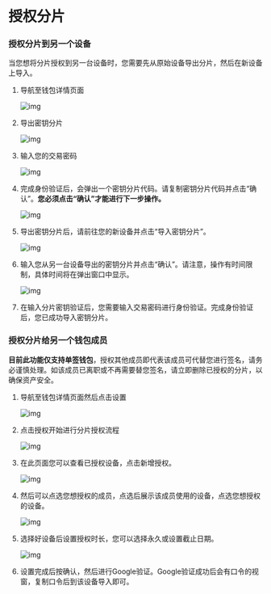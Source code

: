 # 授权分片

### **授权分片到另一个设备**

当您想将分片授权到另一台设备时，您需要先从原始设备导出分片，然后在新设备上导入。

1. 导航至钱包详情页面

   ![img](https://support.Nexa.com/~gitbook/image?url=https%3A%2F%2F2287475285-files.gitbook.io%2F%7E%2Ffiles%2Fv0%2Fb%2Fgitbook-x-prod.appspot.com%2Fo%2Fspaces%252FSdMhazXkh30OBfLly0nW%252Fuploads%252Flj3tTeDSluTdG3qnE7J2%252Fimage.png%3Falt%3Dmedia%26token%3D13cd5743-2de9-453c-b4a6-b74a6266f857&width=768&dpr=4&quality=100&sign=1ab210a&sv=2)

2. 导出密钥分片

   ![img](https://support.Nexa.com/~gitbook/image?url=https%3A%2F%2F2287475285-files.gitbook.io%2F%7E%2Ffiles%2Fv0%2Fb%2Fgitbook-x-prod.appspot.com%2Fo%2Fspaces%252FSdMhazXkh30OBfLly0nW%252Fuploads%252F82nAgXtLWM6r9xyDyjJv%252Fimage.png%3Falt%3Dmedia%26token%3D9b7f989a-1368-4498-8e0e-262d63be1035&width=768&dpr=4&quality=100&sign=cf7037a9&sv=2)

3. 输入您的交易密码

   ![img](https://support.Nexa.com/~gitbook/image?url=https%3A%2F%2F2287475285-files.gitbook.io%2F%7E%2Ffiles%2Fv0%2Fb%2Fgitbook-x-prod.appspot.com%2Fo%2Fspaces%252FSdMhazXkh30OBfLly0nW%252Fuploads%252F372E2SkgNdoH2f8mHp0R%252Fimage.png%3Falt%3Dmedia%26token%3Df874d588-e8c2-4ecb-acb5-4f6613988a04&width=768&dpr=4&quality=100&sign=2f154e6e&sv=2)

4. 完成身份验证后，会弹出一个密钥分片代码。请复制密钥分片代码并点击“确认”。**您必须点击“确认”才能进行下一步操作。**

   ![img](https://support.Nexa.com/~gitbook/image?url=https%3A%2F%2F2287475285-files.gitbook.io%2F%7E%2Ffiles%2Fv0%2Fb%2Fgitbook-x-prod.appspot.com%2Fo%2Fspaces%252FSdMhazXkh30OBfLly0nW%252Fuploads%252FHBhkbtNIxCHLSXPn4cc1%252Fimage.png%3Falt%3Dmedia%26token%3Dc912f6b9-59e0-490a-ade9-c4ba735a402c&width=768&dpr=4&quality=100&sign=76c060f&sv=2)

5. 导出密钥分片后，请前往您的新设备并点击“导入密钥分片”。

   ![img](https://support.Nexa.com/~gitbook/image?url=https%3A%2F%2F2287475285-files.gitbook.io%2F%7E%2Ffiles%2Fv0%2Fb%2Fgitbook-x-prod.appspot.com%2Fo%2Fspaces%252FSdMhazXkh30OBfLly0nW%252Fuploads%252FheeGGaaDR1gCGfximkbl%252Fimage.png%3Falt%3Dmedia%26token%3D67373cb8-c41c-4507-98d3-55bac0d3b0da&width=768&dpr=4&quality=100&sign=93a8fe16&sv=2)

6. 输入您从另一台设备导出的密钥分片并点击“确认”。请注意，操作有时间限制，具体时间将在弹出窗口中显示。

   ![img](https://support.Nexa.com/~gitbook/image?url=https%3A%2F%2F2287475285-files.gitbook.io%2F%7E%2Ffiles%2Fv0%2Fb%2Fgitbook-x-prod.appspot.com%2Fo%2Fspaces%252FSdMhazXkh30OBfLly0nW%252Fuploads%252F4qaJLe2OFR1YlVjipUu7%252Fimage.png%3Falt%3Dmedia%26token%3Dbcf55df8-6ae2-4eba-bcec-0d8d81f32586&width=768&dpr=4&quality=100&sign=578d6696&sv=2)

7. 在输入分片密钥验证后，您需要输入交易密码进行身份验证。完成身份验证后，您已成功导入密钥分片。

### 授权分片给另一个钱包成员

**目前此功能仅支持单签钱包**，授权其他成员即代表该成员可代替您进行签名，请务必谨慎处理。如该成员已离职或不再需要替您签名，请立即删除已授权的分片，以确保资产安全。

1. 导航至钱包详情页面然后点击设置

   ![img](https://support.Nexa.com/~gitbook/image?url=https%3A%2F%2F2287475285-files.gitbook.io%2F%7E%2Ffiles%2Fv0%2Fb%2Fgitbook-x-prod.appspot.com%2Fo%2Fspaces%252FSdMhazXkh30OBfLly0nW%252Fuploads%252FS8qexTPpyppb0pxIFJcK%252Fimage.png%3Falt%3Dmedia%26token%3D843bc12d-2cf4-48e1-bc09-b993fb74f707&width=768&dpr=4&quality=100&sign=733b8194&sv=2)

2. 点击授权开始进行分片授权流程

   ![img](https://support.Nexa.com/~gitbook/image?url=https%3A%2F%2F2287475285-files.gitbook.io%2F%7E%2Ffiles%2Fv0%2Fb%2Fgitbook-x-prod.appspot.com%2Fo%2Fspaces%252FSdMhazXkh30OBfLly0nW%252Fuploads%252F7t8pKoeczA3gZMgPF3NI%252Fimage.png%3Falt%3Dmedia%26token%3D3b80e84d-fa88-4a52-aad4-ad39063f51d4&width=768&dpr=4&quality=100&sign=64ffc204&sv=2)

3. 在此页面您可以查看已授权设备，点击新增授权。

   ![img](https://support.Nexa.com/~gitbook/image?url=https%3A%2F%2F2287475285-files.gitbook.io%2F%7E%2Ffiles%2Fv0%2Fb%2Fgitbook-x-prod.appspot.com%2Fo%2Fspaces%252FSdMhazXkh30OBfLly0nW%252Fuploads%252FjZK3YoPYaj8wa4VSHKzl%252Fimage.png%3Falt%3Dmedia%26token%3Dcb5056a1-cda5-4052-87d3-2c5908373e16&width=768&dpr=4&quality=100&sign=205cb008&sv=2)

4. 然后可以点选您想授权的成员，点选后展示该成员使用的设备，点选您想授权的设备。

   ![img](https://support.Nexa.com/~gitbook/image?url=https%3A%2F%2F2287475285-files.gitbook.io%2F%7E%2Ffiles%2Fv0%2Fb%2Fgitbook-x-prod.appspot.com%2Fo%2Fspaces%252FSdMhazXkh30OBfLly0nW%252Fuploads%252FWY8P065AvOVveVUWyyEq%252Fimage.png%3Falt%3Dmedia%26token%3D1ddd34fd-7ca3-4d54-9fc6-8939117e4dce&width=768&dpr=4&quality=100&sign=b2ffd0af&sv=2)

5. 选择好设备后设置授权时长，您可以选择永久或设置截止日期。

   ![img](https://support.Nexa.com/~gitbook/image?url=https%3A%2F%2F2287475285-files.gitbook.io%2F%7E%2Ffiles%2Fv0%2Fb%2Fgitbook-x-prod.appspot.com%2Fo%2Fspaces%252FSdMhazXkh30OBfLly0nW%252Fuploads%252FboDzyqdSSPNYpuMrGm3Y%252Fimage.png%3Falt%3Dmedia%26token%3D175f55c2-841e-4d73-b9bd-2a51886b3e0c&width=768&dpr=4&quality=100&sign=62b1e650&sv=2)

6. 设置完成后按确认，然后进行Google验证。Google验证成功后会有口令的视窗，复制口令后到该设备导入即可。
